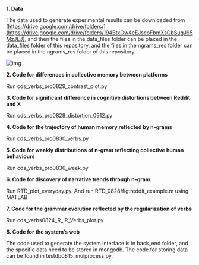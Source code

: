 **1.   Data**

The data used to generate experimental results can be downloaded from [https://drive.google.com/drive/folders/](https://drive.google.com/drive/folders/194BtxOw4eEJscoFbmXsGbSugJ95MzJEJ), and then the files in the data_files folder can be placed in the data_files folder of this repository, and the files in the ngrams_res folder can be placed in the ngrams_res folder of this repository.

![img](/home/zoujj/my_projects/n_grams_0122_git/figure_git/compare_date0912-600.png)

**2. Code for differences in collective memory between platforms**

Run cds_verbs_pro0829_contrast_plot.py

**3. Code for significant difference in cognitive distortions between Reddit and X**
   
Run cds_verbs_pro0828_distortion_0912.py

**4. Code for the trajectory of human memory reflected by n-grams**

Run cds_verbs_pro0830_verbs.py

**5. Code for weekly distributions of n-gram reflecting collective human behaviours**

Run cds_verbs_pro0830_week.py

**6. Code for discovery of narrative trends through n-gram**

Run RTD_plot_everyday.py. And run RTD_0828/figtreddit_example.m using MATLAB

**7. Code for the grammar evolution reflected by the regularization of verbs**

Run cds_verbs0824_R_IR_Verbs_plot.py

**8. Code for the system’s web**

The code used to generate the system interface is in back_end folder, and the specific data need to be stored in mongodb. The code for storing data can be found in testdb0815_mulprocess.py.
